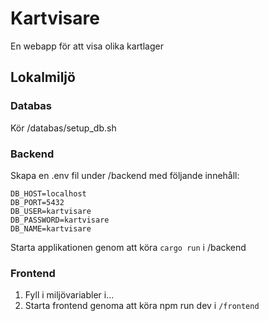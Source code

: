 # Kartvisare
En webapp för att visa olika kartlager

## Lokalmiljö
### Databas
Kör /databas/setup_db.sh

### Backend
Skapa en .env fil under /backend med följande innehåll:
```
DB_HOST=localhost
DB_PORT=5432
DB_USER=kartvisare
DB_PASSWORD=kartvisare
DB_NAME=kartvisare
```
Starta applikationen genom att köra ``cargo run`` i /backend

### Frontend
1. Fyll i miljövariabler i...
2. Starta frontend genoma att köra npm run dev i ``/frontend``
